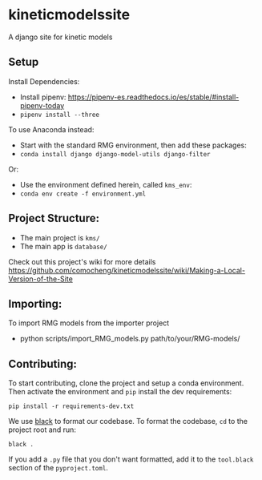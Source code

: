 # kineticmodelssite
A django site for kinetic models


## Setup
Install Dependencies:
- Install pipenv: https://pipenv-es.readthedocs.io/es/stable/#install-pipenv-today
- ```pipenv install --three```

To use Anaconda instead:
- Start with the standard RMG environment, then add these packages:
- ```conda install django django-model-utils django-filter```

Or:
- Use the environment defined herein, called `kms_env`:
- ```conda env create -f environment.yml```


## Project Structure:
- The main project is `kms/`
- The main app is `database/`

Check out this project's wiki for more details
https://github.com/comocheng/kineticmodelssite/wiki/Making-a-Local-Version-of-the-Site

## Importing:
To import RMG models from the importer project
- python scripts/import_RMG_models.py path/to/your/RMG-models/

## Contributing:
To start contributing, clone the project and setup a conda environment.
Then activate the environment and `pip` install the dev requirements:

```pip install -r requirements-dev.txt```

We use [black](https://github.com/psf/black) to format our codebase.
To format the codebase, `cd` to the project root and run:

```black .```

If you add a `.py` file that you don't want formatted,
add it to the `tool.black` section of the `pyproject.toml`.

